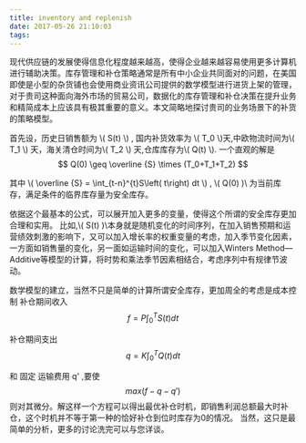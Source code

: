 ```yaml
---
title: inventory and replenish
date: 2017-05-26 21:10:03
tags:
---
```


现代供应链的发展使得信息化程度越来越高，使得企业越来越容易使用更多计算机进行辅助决策。库存管理和补仓策略通常是所有中小企业共同面对的问题，在美国即使是小型的杂货铺也会使用商业资讯公司提供的数学模型进行进货上架的管理，对于贵司这种面向海外市场的贸易公司，数据化的库存管理和补仓决策在提升业务和精简成本上应该具有极其重要的意义。本文简略地探讨贵司的业务场景下的补货的策略模型。

首先设，历史日销售额为 \\( S(t) \\) , 国内补货效率为 \\( T_0 \\)天,中欧物流时间为\\( T_1 \\) 天，海关清仓时间为\\( T_2 \\) 天,仓库库存为\\( Q(t) \\).
一个直观的解是
$$  Q(0) \geq \overline {S} \times (T_0+T_1+T_2) $$

其中  \\( \overline {S}  =  \int_{t-n}^{t}S\left( t\right) dt \\) , \\( Q(0) )\\ 为当前库存，满足条件的临界库存量为安全库存。

依据这个最基本的公式，可以展开加入更多的变量，使得这个所谓的安全库存更加合理和实用。
比如,\\( S(t) )\\本身就是随机变化的时间序列，在加入销售预期和运营绩效刺激的影响下，又可以加入增长率的权重变量的考虑，加入季节变化因素，一方面如销售量的变化，另一面如运输时间的变化，可以加入Winters Method—Additive等模型的计算，将时势和乘法季节因素相结合，考虑序列中有规律节波动。

数学模型的建立，当然不只是简单的计算所谓安全库存，更加周全的考虑是成本控制
补仓期间收入
$$  f =  P \int_{0}^{T} S(t)dt $$

补仓期间支出
$$  q =  K \int_{0}^{T} Q(t)dt $$

和 固定 运输费用 q' ,要使
$$ max(f-q-q') $$
则对其微分。解这样一个方程可以得出最优补仓时机，即销售利润总额最大时补仓，这个时机并不等于第一种的恰好补仓到位时库存为0的情况。
当然，这只是最简单的分析，更多的讨论洗完可以与您详谈。


<script type="text/javascript"
   src="http://cdn.mathjax.org/mathjax/latest/MathJax.js?config=TeX-AMS-MML_HTMLorMML">
</script>
